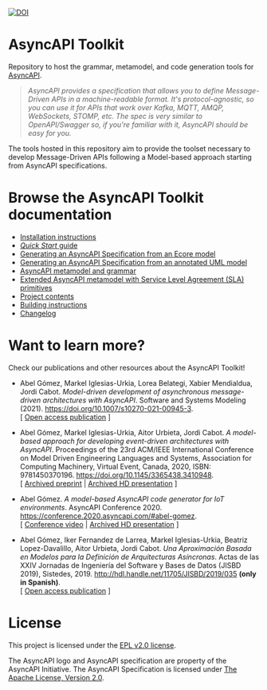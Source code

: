 [![DOI](https://zenodo.org/badge/DOI/10.5281/zenodo.6417533.svg)](https://doi.org/10.5281/zenodo.6417533)

# AsyncAPI Toolkit
Repository to host the grammar, metamodel, and code generation tools for [AsyncAPI](https://www.asyncapi.com). 

> _AsyncAPI provides a specification that allows you to define Message-Driven APIs in a machine-readable format. It's protocol-agnostic, so you can use it for APIs that work over Kafka, MQTT, AMQP, WebSockets, STOMP, etc. The spec is very similar to OpenAPI/Swagger so, if you're familiar with it, AsyncAPI should be easy for you._

The tools hosted in this repository aim to provide the toolset necessary to develop Message-Driven APIs following a Model-based approach starting from AsyncAPI specifications.

# Browse the AsyncAPI Toolkit documentation

* [Installation instructions](doc/Installation.md)
* [_Quick Start_ guide](doc/QuickStart.md)
* [Generating an AsyncAPI Specification from an Ecore model](doc/AsyncApiFromEcore.md)
* [Generating an AsyncAPI Specification from an annotated UML model](doc/AsyncApiFromUml.md)
* [AsyncAPI metamodel and grammar](doc/MetamodelAndGrammar.md)
* [Extended AsyncAPI metamodel with Service Level Agreement (SLA) primitives](doc/SlaMetamodelAndGrammar.md)
* [Project contents](doc/Contents.md)
* [Building instructions](doc/Building.md)
* [Changelog](doc/Changelog.md)

# Want to learn more?

Check our publications and other resources about the AsyncAPI Toolkit!

* Abel Gómez, Markel Iglesias-Urkia, Lorea Belategi, Xabier Mendialdua, Jordi Cabot. _Model-driven development of asynchronous message-driven architectures with AsyncAPI_. Software and Systems Modeling (2021). https://doi.org/10.1007/s10270-021-00945-3. <br/>
[ [Open access publication](https://doi.org/10.1007/s10270-021-00945-3) ]

* Abel Gómez, Markel Iglesias-Urkia, Aitor Urbieta, Jordi Cabot. _A model-based approach for developing event-driven architectures with AsyncAPI_. Proceedings of the 23rd ACM/IEEE International Conference on Model Driven Engineering Languages and Systems, Association for Computing Machinery, Virtual Event, Canada, 2020, ISBN: 9781450370196. https://doi.org/10.1145/3365438.3410948. <br/>
[ [Archived preprint](https://abel.gomez.llana.me/wp-content/uploads/2020/10/gomez-models-2020.pdf) | [Archived HD presentation](https://www.youtube.com/watch?v=QA90H4uqfa8) ]

* Abel Gómez. _A model-based AsyncAPI code generator for IoT environments_. AsyncAPI Conference 2020. https://conference.2020.asyncapi.com/#abel-gomez. <br/>
[ [Conference video](https://youtu.be/oMSzGc5bDr4?t=3221) | [Archived HD presentation](https://www.youtube.com/watch?v=ModM3EPpFEs) ]

* Abel Gómez, Iker Fernandez de Larrea, Markel Iglesias-Urkia, Beatriz Lopez-Davalillo, Aitor Urbieta, Jordi Cabot. _Una Aproximación Basada en Modelos para la Definición de Arquitecturas Asíncronas_. Actas de las XXIV Jornadas de Ingeniería del Software y Bases de Datos (JISBD 2019), Sistedes, 2019. http://hdl.handle.net/11705/JISBD/2019/035 **(only in Spanish)**.<br/>
[ [Open access publication](http://hdl.handle.net/11705/JISBD/2019/035) ]

# License

This project is licensed under the [EPL v2.0 license](LICENSE.txt).

The AsyncAPI logo and AsyncAPI specification are property of the AsyncAPI Initiative.
The AsyncAPI Specification is licensed under [The Apache License, Version 2.0](https://www.apache.org/licenses/LICENSE-2.0.html).